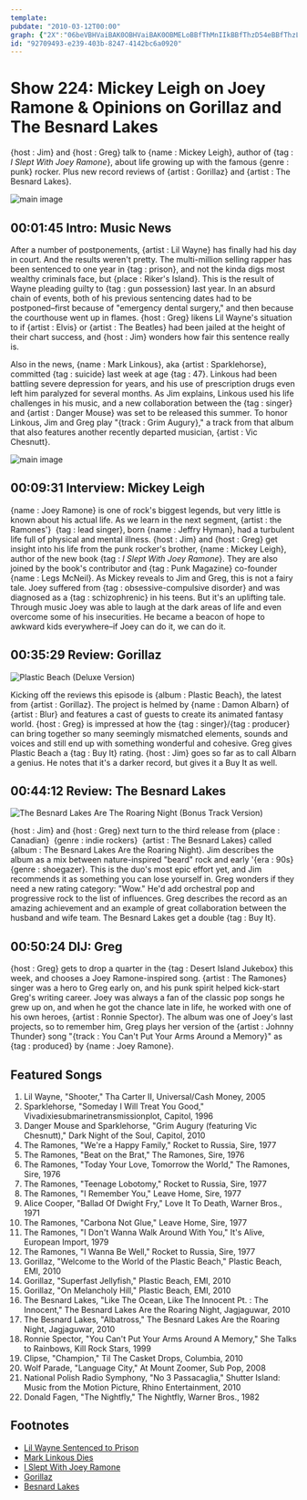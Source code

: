```yaml
---
template: 
pubdate: "2010-03-12T00:00"
graph: {"2X":"06beVBHVaiBAK0OBHVaiBAK0OBMELoBBfThMnIIkBBfThzD54eBBfThzLx1TBBfThOafW3MnIIkOafW3OafW3aSc9EOafW3Yy5Jb","FV":"BJvoTcms6cBJvoTrHpAqBJvoTUeERBBJvoTxGtC6BJvoTPoJWxBMDHNzmmqvBMDHNmqRE5bnaqUmqRE5bnaqUzmmqv","1N5":"97qipew6o6DzrrJew6o6DzrrJLzIjSLzIjSZSJUkLzIjSzLx1T3koZSLzIjS97qipBHm1G97qipX6cfd","21O":"97qipX6cfd97qipBHm1G3hai2l82nD3hai2BKE3D3hai2gUVfe3hai2NJTRs97qipgUVfe","2C0":"BJvoTesOEpay75HmkBo7BJvoTmkBo7BJvoTgH9Zh"}
id: "92709493-e239-403b-8247-4142bc6a0920"
---
```






# Show 224: Mickey Leigh on Joey Ramone & Opinions on Gorillaz and The Besnard Lakes

{host : Jim} and {host : Greg} talk to {name : Mickey Leigh}, author of {tag : *I Slept With Joey Ramone*}, about life growing up with the famous {genre : punk} rocker. Plus new record reviews of {artist : Gorillaz} and {artist : The Besnard Lakes}.

![main image](https://static.soundopinions.org/images/2010/mickeyleigh.jpg)



## 00:01:45 Intro: Music News

After a number of postponements, {artist : Lil Wayne} has finally had his day in court. And the results weren't pretty. The multi-million selling rapper has been sentenced to one year in {tag : prison}, and not the kinda digs most wealthy criminals face, but {place : Riker's Island}. This is the result of Wayne pleading guilty to {tag : gun possession} last year. In an absurd chain of events, both of his previous sentencing dates had to be postponed–first because of "emergency dental surgery," and then because the courthouse went up in flames. {host : Greg} likens Lil Wayne's situation to if {artist : Elvis} or {artist : The Beatles} had been jailed at the height of their chart success, and {host : Jim} wonders how fair this sentence really is.

Also in the news, {name : Mark Linkous}, aka {artist : Sparklehorse}, committed {tag : suicide} last week at age {tag : 47}. Linkous had been battling severe depression for years, and his use of prescription drugs even left him paralyzed for several months. As Jim explains, Linkous used his life challenges in his music, and a new collaboration between the {tag : singer} and {artist : Danger Mouse} was set to be released this summer. To honor Linkous, Jim and Greg play "{track : Grim Augury}," a track from that album that also features another recently departed musician, {artist : Vic Chesnutt}.

![main image](https://static.soundopinions.org/assets/224/2X0.jpg)



## 00:09:31 Interview: Mickey Leigh

{name : Joey Ramone} is one of rock's biggest legends, but very little is known about his actual life. As we learn in the next segment, {artist : the Ramones'}  {tag : lead singer}, born {name : Jeffry Hyman}, had a turbulent life full of physical and mental illness. {host : Jim} and {host : Greg} get insight into his life from the punk rocker's brother, {name : Mickey Leigh}, author of the new book {tag : *I Slept With Joey Ramone*}. They are also joined by the book's contributor and {tag : Punk Magazine} co-founder {name : Legs McNeil}. As Mickey reveals to Jim and Greg, this is not a fairy tale. Joey suffered from {tag : obsessive-compulsive disorder} and was diagnosed as a {tag : schizophrenic} in his teens. But it's an uplifting tale. Through music Joey was able to laugh at the dark areas of life and even overcome some of his insecurities. He became a beacon of hope to awkward kids everywhere–if Joey can do it, we can do it.



## 00:35:29 Review: Gorillaz

![Plastic Beach (Deluxe Version)](https://static.soundopinions.org/assets/224/1N50.jpg)

Kicking off the reviews this episode is {album : Plastic Beach}, the latest from {artist : Gorillaz}. The project is helmed by {name : Damon Albarn} of {artist : Blur} and features a cast of guests to create its animated fantasy world. {host : Greg} is impressed at how the {tag : singer}/{tag : producer} can bring together so many seemingly mismatched elements, sounds and voices and still end up with something wonderful and cohesive. Greg gives Plastic Beach a {tag : Buy It} rating. {host : Jim} goes so far as to call Albarn a genius. He notes that it's a darker record, but gives it a Buy It as well.



## 00:44:12 Review: The Besnard Lakes

![The Besnard Lakes Are The Roaring Night (Bonus Track Version)](https://static.soundopinions.org/assets/224/21O0.jpg)

{host : Jim} and {host : Greg} next turn to the third release from {place : Canadian}  {genre : indie rockers}  {artist : The Besnard Lakes} called {album : The Besnard Lakes Are the Roaring Night}. Jim describes the album as a mix between nature-inspired "beard" rock and early '{era : 90s}  {genre : shoegazer}. This is the duo's most epic effort yet, and Jim recommends it as something you can lose yourself in. Greg wonders if they need a new rating category: "Wow." He'd add orchestral pop and progressive rock to the list of influences. Greg describes the record as an amazing achievement and an example of great collaboration between the husband and wife team. The Besnard Lakes get a double {tag : Buy It}.



## 00:50:24 DIJ: Greg

{host : Greg} gets to drop a quarter in the {tag : Desert Island Jukebox} this week, and chooses a Joey Ramone-inspired song. {artist : The Ramones} singer was a hero to Greg early on, and his punk spirit helped kick-start Greg's writing career. Joey was always a fan of the classic pop songs he grew up on, and when he got the chance late in life, he worked with one of his own heroes, {artist : Ronnie Spector}. The album was one of Joey's last projects, so to remember him, Greg plays her version of the {artist : Johnny Thunder} song "{track : You Can't Put Your Arms Around a Memory}" as {tag : produced} by {name : Joey Ramone}.



## Featured Songs

1. Lil Wayne, "Shooter," Tha Carter II, Universal/Cash Money, 2005
2. Sparklehorse, "Someday I Will Treat You Good," Vivadixiesubmarinetransmissionplot, Capitol, 1996
3. Danger Mouse and Sparklehorse, "Grim Augury (featuring Vic Chesnutt)," Dark Night of the Soul, Capitol, 2010
4. The Ramones, "We're a Happy Family," Rocket to Russia, Sire, 1977
5. The Ramones, "Beat on the Brat," The Ramones, Sire, 1976
6. The Ramones, "Today Your Love, Tomorrow the World," The Ramones, Sire, 1976
7. The Ramones, "Teenage Lobotomy," Rocket to Russia, Sire, 1977
8. The Ramones, "I Remember You," Leave Home, Sire, 1977
9. Alice Cooper, "Ballad Of Dwight Fry," Love It To Death, Warner Bros., 1971
10. The Ramones, "Carbona Not Glue," Leave Home, Sire, 1977
11. The Ramones, "I Don't Wanna Walk Around With You," It's Alive, European Import, 1979
12. The Ramones, "I Wanna Be Well," Rocket to Russia, Sire, 1977
13. Gorillaz, "Welcome to the World of the Plastic Beach," Plastic Beach, EMI, 2010
14. Gorillaz, "Superfast Jellyfish," Plastic Beach, EMI, 2010
15. Gorillaz, "On Melancholy Hill," Plastic Beach, EMI, 2010
16. The Besnard Lakes, "Like The Ocean, Like The Innocent Pt. : The Innocent," The Besnard Lakes Are the Roaring Night,  Jagjaguwar, 2010
17. The Besnard Lakes, "Albatross," The Besnard Lakes Are the Roaring Night, Jagjaguwar, 2010
18. Ronnie Spector, "You Can't Put Your Arms Around A Memory," She Talks to Rainbows, Kill Rock Stars, 1999
19. Clipse, "Champion," Til The Casket Drops, Columbia, 2010
20. Wolf Parade, "Language City," At Mount Zoomer, Sub Pop, 2008
21. National Polish Radio Symphony, "No 3 Passacaglia," Shutter Island: Music from the Motion Picture, Rhino Entertainment, 2010
22. Donald Fagen, "The Nightfly," The Nightfly, Warner Bros., 1982



## Footnotes

- [Lil Wayne Sentenced to Prison](http://www.theguardian.com/world/2010/mar/09/rapper-lil-wayne-prison-rikers-island)
- [Mark Linkous Dies](http://www.nytimes.com/2010/03/08/arts/music/08linkous.html)
- [I Slept With Joey Ramone](http://www.goodreads.com/book/show/6392265-i-slept-with-joey-ramone)
- [Gorillaz](https://www.youtube.com/channel/UCfIXdjDQH9Fau7y99_Orpjw)
- [Besnard Lakes](http://www.thebesnardlakes.com/)